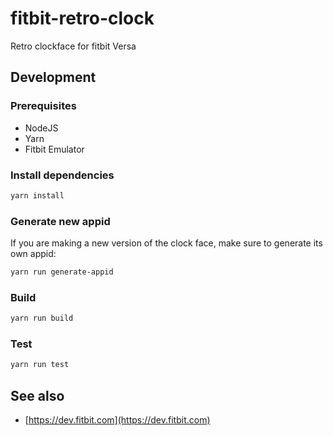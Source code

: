 # fitbit-retro-clock

Retro clockface for fitbit Versa

## Development

### Prerequisites

- NodeJS
- Yarn
- Fitbit Emulator

### Install dependencies

```sh
yarn install
```

### Generate new appid

If you are making a new version of the clock face, make sure to generate its own
appid:

```sh
yarn run generate-appid
```

### Build

```sh
yarn run build
```

### Test

```sh
yarn run test
```

## See also

- [https://dev.fitbit.com](https://dev.fitbit.com)
